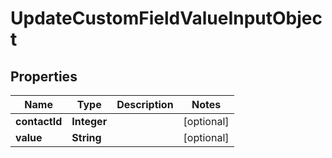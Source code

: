 
# UpdateCustomFieldValueInputObject

## Properties
Name | Type | Description | Notes
------------ | ------------- | ------------- | -------------
**contactId** | **Integer** |  |  [optional]
**value** | **String** |  |  [optional]



